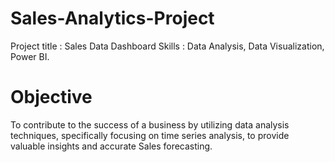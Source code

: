 # Sales-Analytics-Project
Project title : Sales Data Dashboard
Skills : Data Analysis, Data Visualization, Power BI.

# Objective
To contribute to the success of a business by utilizing data analysis techniques, specifically focusing on time series analysis, to provide valuable insights and accurate Sales forecasting.
